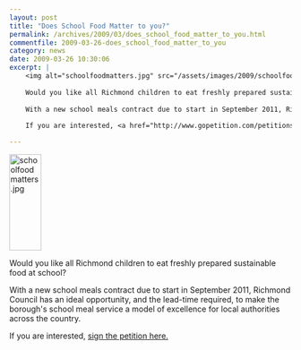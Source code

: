 ```yaml
---
layout: post
title: "Does School Food Matter to you?"
permalink: /archives/2009/03/does_school_food_matter_to_you.html
commentfile: 2009-03-26-does_school_food_matter_to_you
category: news
date: 2009-03-26 10:30:06
excerpt: |
    <img alt="schoolfoodmatters.jpg" src="/assets/images/2009/schoolfoodmatters-thumb.jpg" width="57" height="172" class="right" />
    
    Would you like all Richmond children to eat freshly prepared sustainable food at school?  
    
    With a new school meals contract due to start in September 2011, Richmond Council has an ideal opportunity, and the lead-time required, to make the borough's school meal service a model of excellence for local authorities across the country.
    
    If you are interested, <a href="http://www.gopetition.com/petitions/school-food-matters.html">sign the petition here.</a>

---
```


<img alt="schoolfoodmatters.jpg" src="/assets/images/2009/schoolfoodmatters-thumb.jpg" width="57" height="172" class="right" />

Would you like all Richmond children to eat freshly prepared sustainable food at school?

With a new school meals contract due to start in September 2011, Richmond Council has an ideal opportunity, and the lead-time required, to make the borough's school meal service a model of excellence for local authorities across the country.

If you are interested, [sign the petition here.](http://www.gopetition.com/petitions/school-food-matters.html)
